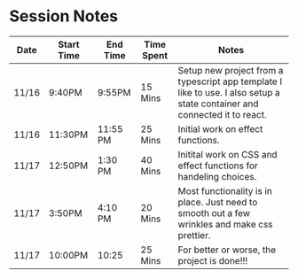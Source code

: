 # Session Notes

| Date | Start Time | End Time | Time Spent | Notes |
| -- | --- | --- | --- | --- |
| 11/16 | 9:40PM | 9:55PM | 15 Mins | Setup new project from a typescript app template I like to use. I also setup a state container and connected it to react.|
| 11/16 | 11:30PM | 11:55 PM | 25 Mins | Initial work on effect functions.|
| 11/17 | 12:50PM | 1:30 PM | 40 Mins | Initital work on CSS and effect functions for handeling choices.|
| 11/17 | 3:50PM | 4:10 PM | 20 Mins | Most functionality is in place.  Just need to smooth out a few wrinkles and make css prettier.|
| 11/17 | 10:00PM | 10:25 | 25 Mins | For better or worse, the project is done!!!
